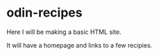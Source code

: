 # odin-recipes
Here I will be making a basic HTML site.

It will have a homepage and links to a few recipies.
